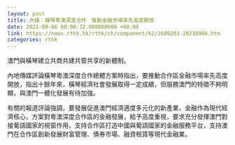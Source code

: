 ```yaml
---
layout: post
title: 內媒：橫琴粵澳深度合作　推動金融市場率先高度開放
date: 2021-09-06 00:00:32.000000000 +08:00
link: https://news.rthk.hk/rthk/ch/component/k2/1609203-20210906.htm
categories: rthk
---
```


澳門與橫琴建立共商共建共管共享的新體制。

內地傳媒評論橫琴粵澳深度合作總體方案時指出，要推動合作區金融市場率先高度開放，指出十餘年來，橫琴經濟社會發展取得一定成績，但服務澳門的特徵不夠明顯，與澳門一體化發展有待加強。

有關的報道評論強調，要發展促進澳門經濟適度多元化的新產業，金融作為現代經濟核心，方案對粵澳深度合作區的金融發展，給予高度重視，要求充分發揮澳門對接葡語國家的視窗作用，支持合作區打造中國與葡語國家的金融服務平台，支持澳門在合作區創新發展財富管理、債券市場、融資租賃等現代金融業。
